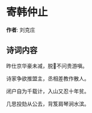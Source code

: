 # 寄韩仲止

**作者**: 刘克庄

## 诗词内容

昨仕京华豪未减，脱𫖇不问贵游嗔。

诗家争欲推盟主，丞相差教作散人。

闭户自为千载计，入山又忍十年贫。

几思投劾从公去，背笈肩琴涧水滨。


